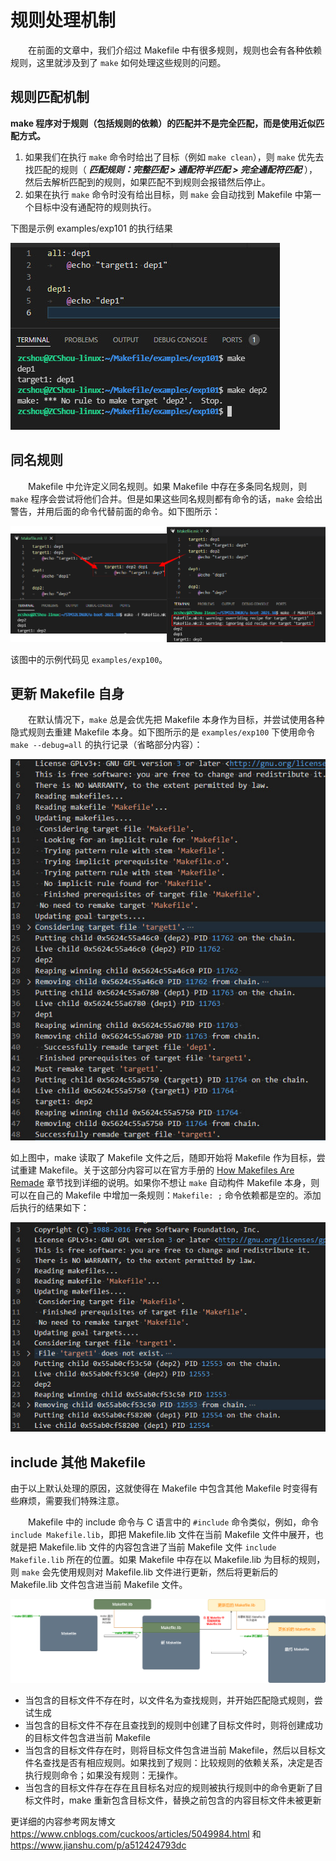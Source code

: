 # 规则处理机制
&emsp;&emsp;在前面的文章中，我们介绍过 Makefile 中有很多规则，规则也会有各种依赖规则，这里就涉及到了 `make` 如何处理这些规则的问题。

## 规则匹配机制
**make 程序对于规则（包括规则的依赖）的匹配并不是完全匹配，而是使用近似匹配方式。**
1. 如果我们在执行 `make` 命令时给出了目标（例如 `make clean`），则 `make` 优先去找匹配的规则（ ***匹配规则：完整匹配 > 通配符半匹配 > 完全通配符匹配*** ），然后去解析匹配到的规则，如果匹配不到规则会报错然后停止。
2. 如果在执行 `make` 命令时没有给出目标，则 `make` 会自动找到 Makefile 中第一个目标中没有通配符的规则执行。

下图是示例 examples/exp101 的执行结果

![exp101](./images/make_rules_proc.jpg)

## 同名规则
&emsp;&emsp;Makefile 中允许定义同名规则。如果 Makefile 中存在多条同名规则，则 `make` 程序会尝试将他们合并。但是如果这些同名规则都有命令的话，`make` 会给出警告，并用后面的命令代替前面的命令。如下图所示：

![exp100](./images/match.png)

该图中的示例代码见 `examples/exp100`。

## 更新 Makefile 自身
&emsp;&emsp;在默认情况下，`make` 总是会优先把 Makefile 本身作为目标，并尝试使用各种隐式规则去重建 Makefile 本身。如下图所示的是 `examples/exp100` 下使用命令 `make --debug=all` 的执行记录（省略部分内容）：

![remakefile](./images/remakefile.jpg)

如上图中，make 读取了 Makefile 文件之后，随即开始将 Makefile 作为目标，尝试重建 Makefile。关于这部分内容可以在官方手册的 [How Makefiles Are Remade](https://www.gnu.org/software/make/manual/make.html#Remaking-Makefiles) 章节找到详细的说明。如果你不想让 `make` 自动构件 Makefile 本身，则可以在自己的 Makefile 中增加一条规则：`Makefile: ;` 命令依赖都是空的。添加后执行的结果如下：

![no_remakefile](./images/no_remakefile.jpg)

## include 其他 Makefile
由于以上默认处理的原因，这就使得在 Makefile 中包含其他 Makefile 时变得有些麻烦，需要我们特殊注意。

&emsp;&emsp;Makefile 中的 include 命令与 C 语言中的 `#include` 命令类似，例如，命令 `include Makefile.lib`，即把 Makefile.lib 文件在当前 Makefile 文件中展开，也就是把 Makefile.lib 文件的内容包含进了当前 Makefile 文件 `include Makefile.lib` 所在的位置。如果 Makefile 中存在以 Makefile.lib 为目标的规则，则 `make` 会先使用规则对 Makefile.lib 文件进行更新，然后将更新后的 Makefile.lib 文件包含进当前 Makefile 文件。

![no_remakefile](./images/make_include.png)

- 当包含的目标文件不存在时，以文件名为查找规则，并开始匹配隐式规则，尝试生成
- 当包含的目标文件不存在且查找到的规则中创建了目标文件时，则将创建成功的目标文件包含进当前 Makefile
- 当包含的目标文件存在时，则将目标文件包含进当前 Makefile，然后以目标文件名查找是否有相应规则。如果找到了规则：比较规则的依赖关系，决定是否执行规则命令；如果没有规则：无操作。
- 当包含的目标文件存在存在且目标名对应的规则被执行规则中的命令更新了目标文件时，make 重新包含目标文件，替换之前包含的内容目标文件未被更新

更详细的内容参考网友博文 https://www.cnblogs.com/cuckoos/articles/5049984.html 和 https://www.jianshu.com/p/a512424793dc
